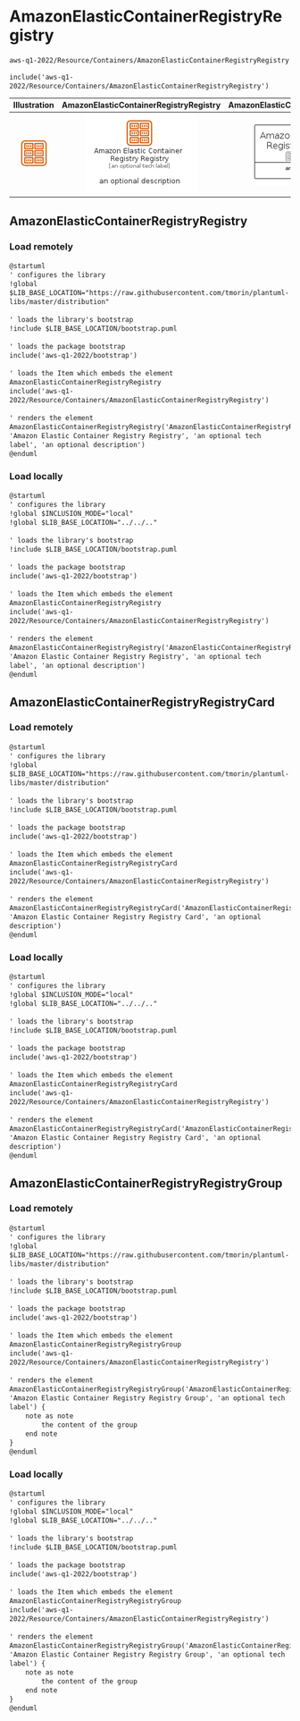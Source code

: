 # AmazonElasticContainerRegistryRegistry


```text
aws-q1-2022/Resource/Containers/AmazonElasticContainerRegistryRegistry
```

```text
include('aws-q1-2022/Resource/Containers/AmazonElasticContainerRegistryRegistry')
```



| Illustration | AmazonElasticContainerRegistryRegistry | AmazonElasticContainerRegistryRegistryCard | AmazonElasticContainerRegistryRegistryGroup |
| :---: | :---: | :---: | :---: |
| ![illustration for Illustration](../../../aws-q1-2022/Resource/Containers/AmazonElasticContainerRegistryRegistry.png) | ![illustration for AmazonElasticContainerRegistryRegistry](../../../aws-q1-2022/Resource/Containers/AmazonElasticContainerRegistryRegistry.Local.png) | ![illustration for AmazonElasticContainerRegistryRegistryCard](../../../aws-q1-2022/Resource/Containers/AmazonElasticContainerRegistryRegistryCard.Local.png) | ![illustration for AmazonElasticContainerRegistryRegistryGroup](../../../aws-q1-2022/Resource/Containers/AmazonElasticContainerRegistryRegistryGroup.Local.png) |




## AmazonElasticContainerRegistryRegistry

### Load remotely
```plantuml
@startuml
' configures the library
!global $LIB_BASE_LOCATION="https://raw.githubusercontent.com/tmorin/plantuml-libs/master/distribution"

' loads the library's bootstrap
!include $LIB_BASE_LOCATION/bootstrap.puml

' loads the package bootstrap
include('aws-q1-2022/bootstrap')

' loads the Item which embeds the element AmazonElasticContainerRegistryRegistry
include('aws-q1-2022/Resource/Containers/AmazonElasticContainerRegistryRegistry')

' renders the element
AmazonElasticContainerRegistryRegistry('AmazonElasticContainerRegistryRegistry', 'Amazon Elastic Container Registry Registry', 'an optional tech label', 'an optional description')
@enduml
```

### Load locally
```plantuml
@startuml
' configures the library
!global $INCLUSION_MODE="local"
!global $LIB_BASE_LOCATION="../../.."

' loads the library's bootstrap
!include $LIB_BASE_LOCATION/bootstrap.puml

' loads the package bootstrap
include('aws-q1-2022/bootstrap')

' loads the Item which embeds the element AmazonElasticContainerRegistryRegistry
include('aws-q1-2022/Resource/Containers/AmazonElasticContainerRegistryRegistry')

' renders the element
AmazonElasticContainerRegistryRegistry('AmazonElasticContainerRegistryRegistry', 'Amazon Elastic Container Registry Registry', 'an optional tech label', 'an optional description')
@enduml
```

## AmazonElasticContainerRegistryRegistryCard

### Load remotely
```plantuml
@startuml
' configures the library
!global $LIB_BASE_LOCATION="https://raw.githubusercontent.com/tmorin/plantuml-libs/master/distribution"

' loads the library's bootstrap
!include $LIB_BASE_LOCATION/bootstrap.puml

' loads the package bootstrap
include('aws-q1-2022/bootstrap')

' loads the Item which embeds the element AmazonElasticContainerRegistryRegistryCard
include('aws-q1-2022/Resource/Containers/AmazonElasticContainerRegistryRegistry')

' renders the element
AmazonElasticContainerRegistryRegistryCard('AmazonElasticContainerRegistryRegistryCard', 'Amazon Elastic Container Registry Registry Card', 'an optional description')
@enduml
```

### Load locally
```plantuml
@startuml
' configures the library
!global $INCLUSION_MODE="local"
!global $LIB_BASE_LOCATION="../../.."

' loads the library's bootstrap
!include $LIB_BASE_LOCATION/bootstrap.puml

' loads the package bootstrap
include('aws-q1-2022/bootstrap')

' loads the Item which embeds the element AmazonElasticContainerRegistryRegistryCard
include('aws-q1-2022/Resource/Containers/AmazonElasticContainerRegistryRegistry')

' renders the element
AmazonElasticContainerRegistryRegistryCard('AmazonElasticContainerRegistryRegistryCard', 'Amazon Elastic Container Registry Registry Card', 'an optional description')
@enduml
```

## AmazonElasticContainerRegistryRegistryGroup

### Load remotely
```plantuml
@startuml
' configures the library
!global $LIB_BASE_LOCATION="https://raw.githubusercontent.com/tmorin/plantuml-libs/master/distribution"

' loads the library's bootstrap
!include $LIB_BASE_LOCATION/bootstrap.puml

' loads the package bootstrap
include('aws-q1-2022/bootstrap')

' loads the Item which embeds the element AmazonElasticContainerRegistryRegistryGroup
include('aws-q1-2022/Resource/Containers/AmazonElasticContainerRegistryRegistry')

' renders the element
AmazonElasticContainerRegistryRegistryGroup('AmazonElasticContainerRegistryRegistryGroup', 'Amazon Elastic Container Registry Registry Group', 'an optional tech label') {
    note as note
        the content of the group
    end note
}
@enduml
```

### Load locally
```plantuml
@startuml
' configures the library
!global $INCLUSION_MODE="local"
!global $LIB_BASE_LOCATION="../../.."

' loads the library's bootstrap
!include $LIB_BASE_LOCATION/bootstrap.puml

' loads the package bootstrap
include('aws-q1-2022/bootstrap')

' loads the Item which embeds the element AmazonElasticContainerRegistryRegistryGroup
include('aws-q1-2022/Resource/Containers/AmazonElasticContainerRegistryRegistry')

' renders the element
AmazonElasticContainerRegistryRegistryGroup('AmazonElasticContainerRegistryRegistryGroup', 'Amazon Elastic Container Registry Registry Group', 'an optional tech label') {
    note as note
        the content of the group
    end note
}
@enduml
```

